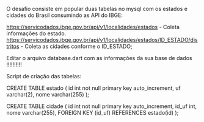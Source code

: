 O desafio consiste em popular duas tabelas no mysql com os estados e cidades do Brasil consumindo as API do IBGE:

https://servicodados.ibge.gov.br/api/v1/localidades/estados    -   Coleta informações do estado.
https://servicodados.ibge.gov.br/api/v1/localidades/estados/ID_ESTADO/distritos   -   Coleta as cidades conforme o ID_ESTADO;

Editar o arquivo database.dart com as informações da sua base de dados !!!!!!!!!!

Script de criação das tabelas:

CREATE TABLE estado (
  id int not null primary key auto_increment,
  uf varchar(2),
  nome varchar(255)
);


CREATE TABLE cidade (
  id int not null primary key auto_increment,
  id_uf int,
  nome varchar(255),
   FOREIGN KEY (id_uf)
      REFERENCES estado(id)
);​
